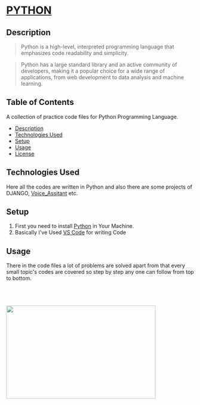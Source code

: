 # **[PYTHON](https://www.python.org/)**

## **Description**

> Python is a high-level, interpreted programming language that emphasizes code readability and simplicity.


> Python has a large standard library and an active community of developers, making it a popular choice for a wide range of applications, from web development to data analysis and machine learning.

## **Table of Contents**

A collection of practice code files for Python Programming Language.

- [Description](#description)
- [Technologies Used](#technologies-used)
- [Setup](#setup)
- [Usage](#usage)
- [License](#license)

## **Technologies Used**

Here all the codes are written in Python and also there are some projects of DJANGO, [Voice_Assitant](https://github.com/anirban-629/Python_Voice_Assistant) etc.

## **Setup**

1. First you need to install [Python](https://www.python.org/) in Your Machine.
2. Basically I've Used [VS Code](https://code.visualstudio.com/) for writing Code

## **Usage**

There in the code files a lot of problems are solved apart from that every small topic's codes are covered so step by step any one can follow from top to bottom.

<br>
<br>
<br>

<img src="https://thumbs.dreamstime.com/b/thank-you-message-person-using-laptop-computer-168457246.jpg" width="400" height="250">
